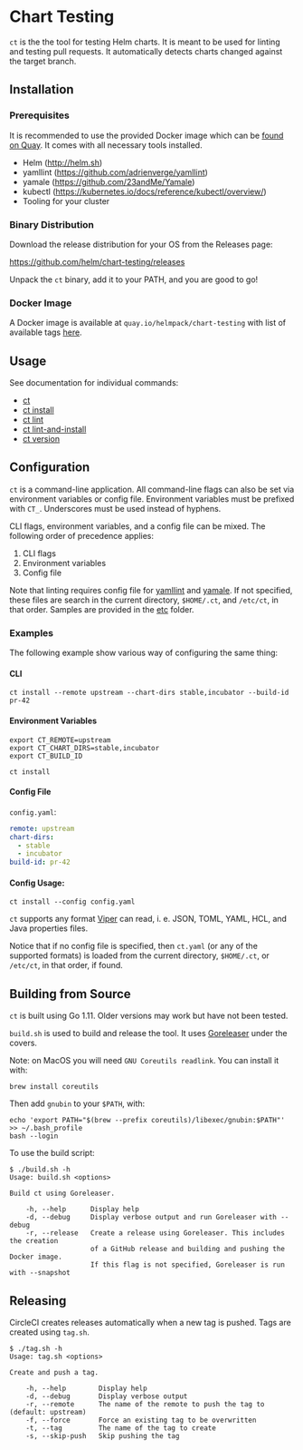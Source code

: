 # Chart Testing

`ct` is the the tool for testing Helm charts.
It is meant to be used for linting and testing pull requests.
It automatically detects charts changed against the target branch.

## Installation

### Prerequisites

It is recommended to use the provided Docker image which can be [found on Quay](https://quay.io/helmpack/chart-testing/).
It comes with all necessary tools installed.

* Helm (http://helm.sh)
* yamllint (https://github.com/adrienverge/yamllint)
* yamale (https://github.com/23andMe/Yamale)
* kubectl (https://kubernetes.io/docs/reference/kubectl/overview/)
* Tooling for your cluster

### Binary Distribution

Download the release distribution for your OS from the Releases page:

https://github.com/helm/chart-testing/releases

Unpack the `ct` binary, add it to your PATH, and you are good to go!

### Docker Image

A Docker image is available at `quay.io/helmpack/chart-testing` with list of
available tags [here](https://quay.io/repository/helmpack/chart-testing?tab=tags).

## Usage

See documentation for individual commands:

* [ct](doc/ct.md)
* [ct install](doc/ct_install.md)
* [ct lint](doc/ct_lint.md)
* [ct lint-and-install](doc/ct_lint-and-install.md)
* [ct version](doc/ct_version.md)


## Configuration

`ct` is a command-line application.
All command-line flags can also be set via environment variables or config file.
Environment variables must be prefixed with `CT_`. Underscores must be used instead of hyphens.

CLI flags, environment variables, and a config file can be mixed. The following order of precedence applies:

1. CLI flags
1. Environment variables
1. Config file

Note that linting requires config file for [yamllint](https://github.com/adrienverge/yamllint) and [yamale](https://github.com/23andMe/Yamale).
If not specified, these files are search in the current directory, `$HOME/.ct`, and `/etc/ct`, in that order.
Samples are provided in the [etc](etc) folder.

### Examples

The following example show various way of configuring the same thing:

#### CLI

    ct install --remote upstream --chart-dirs stable,incubator --build-id pr-42

#### Environment Variables

    export CT_REMOTE=upstream
    export CT_CHART_DIRS=stable,incubator
    export CT_BUILD_ID

    ct install

#### Config File

`config.yaml`:

```yaml
remote: upstream
chart-dirs:
  - stable
  - incubator
build-id: pr-42
```

#### Config Usage:

    ct install --config config.yaml


`ct` supports any format [Viper](https://github.com/spf13/viper) can read, i. e. JSON, TOML, YAML, HCL, and Java properties files.

Notice that if no config file is specified, then `ct.yaml` (or any of the supported formats) is loaded from the current directory, `$HOME/.ct`, or `/etc/ct`, in that order, if found.


## Building from Source

`ct` is built using Go 1.11. Older versions may work but have not been tested.

`build.sh` is used to build and release the tool. It uses [Goreleaser](https://goreleaser.com/) under the covers.

Note: on MacOS you will need `GNU Coreutils readlink`. You can install it with:

```console
brew install coreutils
```

Then add `gnubin` to your `$PATH`, with:

```console
echo 'export PATH="$(brew --prefix coreutils)/libexec/gnubin:$PATH"' >> ~/.bash_profile
bash --login
```

To use the build script:

```console
$ ./build.sh -h
Usage: build.sh <options>

Build ct using Goreleaser.

    -h, --help      Display help
    -d, --debug     Display verbose output and run Goreleaser with --debug
    -r, --release   Create a release using Goreleaser. This includes the creation
                    of a GitHub release and building and pushing the Docker image.
                    If this flag is not specified, Goreleaser is run with --snapshot
```

## Releasing

CircleCI creates releases automatically when a new tag is pushed. Tags are created using `tag.sh`.

```console
$ ./tag.sh -h
Usage: tag.sh <options>

Create and push a tag.

    -h, --help        Display help
    -d, --debug       Display verbose output
    -r, --remote      The name of the remote to push the tag to (default: upstream)
    -f, --force       Force an existing tag to be overwritten
    -t, --tag         The name of the tag to create
    -s, --skip-push   Skip pushing the tag
```
